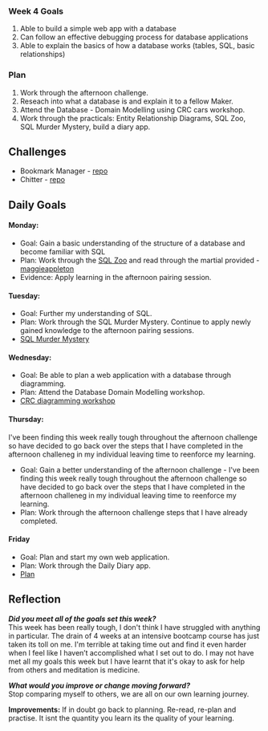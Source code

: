 ### **Week 4 Goals**
1. Able to build a simple web app with a database
2. Can follow an effective debugging process for database applications
3. Able to explain the basics of how a database works (tables, SQL, basic relationships)

### **Plan**
1. Work through the afternoon challenge. 
2. Reseach into what a database is and explain it to a fellow Maker.
3. Attend the Database - Domain Modelling using CRC cars workshop.
4. Work through the practicals: Entity Relationship Diagrams, SQL Zoo, SQL Murder Mystery, build a diary app.

## Challenges

- Bookmark Manager - [repo](https://github.com/beca-g/bookmark_manager)
- Chitter - [repo](https://github.com/beca-g/chitter-challenge)

## **Daily Goals**

#### Monday:
- Goal: Gain a basic understanding of the structure of a database and become familiar with SQL
- Plan: Work through the [SQL Zoo](https://sqlzoo.net/) and read through the martial provided - [maggieappleton](https://maggieappleton.com/databases)
- Evidence: Apply learning in the afternoon pairing session. 

#### Tuesday:
- Goal: Further my understanding of SQL.
- Plan: Work through the SQL Murder Mystery. Continue to apply newly gained knowledge to the afternoon pairing sessions.
- [SQL Murder Mystery]()

#### Wednesday:
- Goal: Be able to plan a web application with a database through diagramming.
- Plan: Attend the Database Domain Modelling workshop.
- [CRC diagramming workshop](https://docs.google.com/spreadsheets/d/1yiWF7RfhKtGgDQ4Z1EWL1i5ULTRQm8ra6x_vmM0RPq8/edit#gid=1885738728)

#### Thursday:
I've been finding this week really tough throughout the afternoon challenge so have decided to go back over the steps that I have completed in the afternoon challeneg in my individual leaving time to reenforce my learning.
- Goal: Gain a better understanding of the afternoon challenge - I've been finding this week really tough throughout the afternoon challenge so have decided to go back over the steps that I have completed in the afternoon challeneg in my individual leaving time to reenforce my learning.
- Plan: Work through the afternoon challenge steps that I have already completed.

#### Friday
- Goal: Plan and start my own web application.
- Plan: Work through the Daily Diary app.
- [Plan](https://imgur.com/LaRumpq)

## **Reflection**

***Did you meet all of the goals set this week?***   
This week has been really tough, I don't think I have struggled with anything in particular. The drain of 4 weeks at an intensive bootcamp course has just taken its toll on me. I'm terrible at taking time out and find it even harder when I feel like I haven’t accomplished what I set out to do.
I may not have met all my goals this week but I have learnt that it's okay to ask for help from others and meditation is medicine. 

***What would you improve or change moving forward?***   
Stop comparing myself to others, we are all on our own learning journey.

**Improvements:**
If in doubt go back to planning. Re-read, re-plan and practise. It isnt the quantity you learn its the quality of your learning.